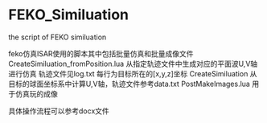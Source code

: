 # FEKO_Similuation
the script of FEKO similuation

feko仿真ISAR使用的脚本其中包括批量仿真和批量成像文件
CreateSimiluation_fromPosition.lua 从指定轨迹文件中生成对应的平面波U,V轴 进行仿真 
轨迹文件见log.txt 每行为目标所在的[x,y,z]坐标
CreateSimiluation 从目标的球面坐标系中计算U,V轴，轨迹文件参考data.txt
PostMakeImages.lua 用于仿真玩的成像

具体操作流程可以参考docx文件
